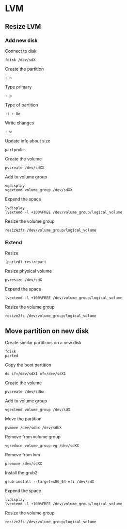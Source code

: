 # LVM
## Resize LVM
### Add new disk

Connect to disk
```
fdisk /dev/sdX
```

Create the partition
```
: n
```

Type primary
```
: p
```

Type of partition
```
:t : 8e
```

Write changes
```
: w
```

Update info about size
```
partprobe
```

Create the volume
```
pvcreate /dev/sdXX
```

Add to volume group
```
vgdisplay
vgextend volume_group /dev/sdXX
```

Expend the space
```
lvdisplay
lvextend -l +100%FREE /dev/volume_group/logical_volume
```

Resize the volume group
```
resize2fs /dev/volume_group/logical_volume
```

### Extend
Resize
```
(parted) resizepart
```

Resize physical volume
```
pvresize /dev/sdX
```

Expend the space
```
lvextend -l +100%FREE /dev/volume_group/logical_volume
```

Resize the volume group
```
resize2fs /dev/volume_group/logical_volume
```

## Move partition on new disk

Create similar partitions on a new disk
```
fdisk
parted
```

Copy the boot partition
```
dd if=/dev/sdX1 of=/dev/sdX1
```

Create the volume
```
pvcreate /dev/sdbx
```

Add to volume group
```
vgextend volume_group /dev/sdX
```

Move the partition
```
pvmove /dev/sdax /dev/sdbX
```

Remove from volume group
```
vgreduce volume_group-vg /dev/sdXX
```

Remove from lvm
```
premove /dev/sdXX
```

Install the grub2
```
grub-install --target=x86_64-efi /dev/sdX
```

Expend the space
```
lvdisplay
lvextend -l +100%FREE /dev/volume_group/logical_volume
```

Resize the volume group
```
resize2fs /dev/volume_group/logical_volume
```
